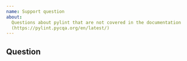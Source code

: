 ```yaml
---
name: Support question
about:
  Questions about pylint that are not covered in the documentation
  (https://pylint.pycqa.org/en/latest/)
---
```


## Question
